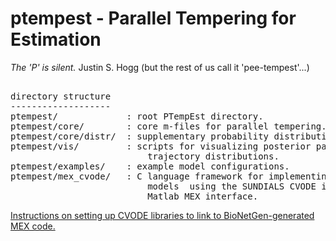 # ptempest - Parallel Tempering for Estimation

*The 'P' is silent.*
Justin S. Hogg (but the rest of us call it 'pee-tempest'...)
 
<pre>

directory structure
-------------------
ptempest/             : root PTempEst directory.
ptempest/core/        : core m-files for parallel tempering.
ptempest/core/distr/  : supplementary probability distribution functions
ptempest/vis/         : scripts for visualizing posterior parameter and
                          trajectory distributions.
ptempest/examples/    : example model configurations. 
ptempest/mex_cvode/   : C language framework for implementing dynamical system
                          models  using the SUNDIALS CVODE integrator with a
                          Matlab MEX interface.
</pre>

[Instructions on setting up CVODE libraries to link to BioNetGen-generated MEX code.](https://docs.google.com/document/d/1sVKyIkFPAhjOpuexq_NEV8lUGL7pRuX_gF7BmThsUls/edit?usp=sharing)
